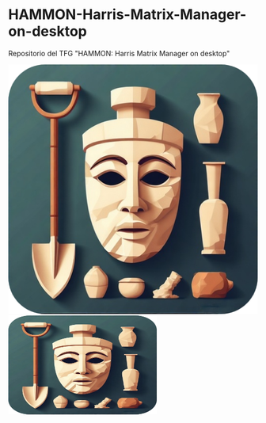 # HAMMON-Harris-Matrix-Manager-on-desktop
Repositorio del TFG "HAMMON: Harris Matrix Manager on desktop"

![Screenshot](https://github.com/CarlosMarSan/HAMMON-Harris-Matrix-Manager-on-desktop/blob/main/images/StoneMaskIcon.png)
<img src="https://github.com/CarlosMarSan/HAMMON-Harris-Matrix-Manager-on-desktop/blob/main/images/StoneMaskIcon.png" alt="StoneIconMask" width="300" height="200">
